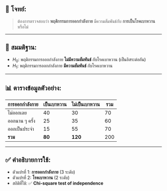 ## 📌 โจทย์:

> ต้องการตรวจสอบว่า **พฤติกรรมการออกกำลังกาย** มีความสัมพันธ์กับ **การเป็นโรคเบาหวาน** หรือไม่

---

## 🧠 สมมติฐาน:

* $H_0$: พฤติกรรมการออกกำลังกาย **ไม่มีความสัมพันธ์** กับโรคเบาหวาน (เป็นอิสระต่อกัน)
* $H_1$: พฤติกรรมการออกกำลังกาย **มีความสัมพันธ์** กับโรคเบาหวาน

---

## 📊 ตารางข้อมูลตัวอย่าง:

| การออกกำลังกาย | เป็นเบาหวาน | ไม่เป็นเบาหวาน | รวม |
| -------------- | ----------- | -------------- | --- |
| ไม่ออกเลย      | 40          | 30             | 70  |
| ออกนาน ๆ ครั้ง | 25          | 35             | 60  |
| ออกเป็นประจำ   | 15          | 55             | 70  |
| **รวม**        | **80**      | **120**        | 200 |

---

## ✅ คำอธิบายการใช้:

* ตัวแปรที่ 1: **การออกกำลังกาย** (3 ระดับ)
* ตัวแปรที่ 2: **โรคเบาหวาน** (2 ระดับ)
* สถิติที่ใช้: ✅ **Chi-square test of independence**
